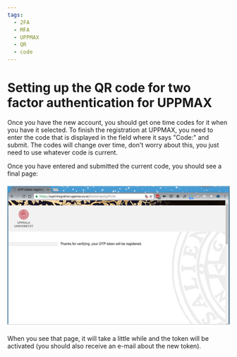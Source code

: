 ```yaml
---
tags:
  - 2FA
  - MFA
  - UPPMAX
  - QR
  - code
---
```


# Setting up the QR code for two factor authentication for UPPMAX

Once you have the new account, you should get one time codes for it when you
have it selected.
To finish the registration at UPPMAX, you need to enter the code
that is displayed in the field where it says "Code:" and submit.
The codes will change over time, don't worry about this,
you just need to use whatever code is current.

Once you have entered and submitted the current code,
you should see a final page:

![The final page](./img/get_uppmax_2fa_qr_code.png)

When you see that page, it will take a little while and the token will
be activated (you should also receive an e-mail about the new token).
